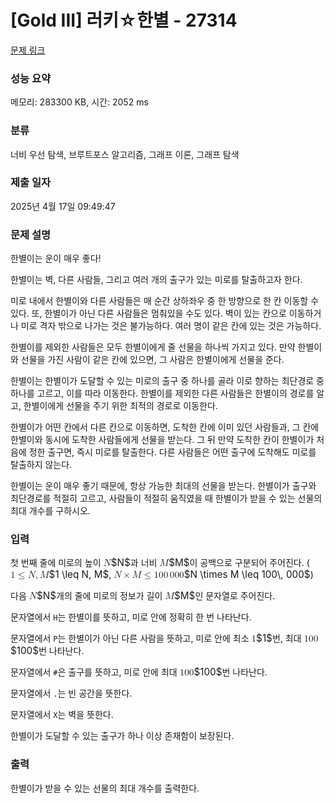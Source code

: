 # [Gold III] 러키☆한별 - 27314 

[문제 링크](https://www.acmicpc.net/problem/27314) 

### 성능 요약

메모리: 283300 KB, 시간: 2052 ms

### 분류

너비 우선 탐색, 브루트포스 알고리즘, 그래프 이론, 그래프 탐색

### 제출 일자

2025년 4월 17일 09:49:47

### 문제 설명

<p>한별이는 운이 매우 좋다!</p>

<p>한별이는 벽, 다른 사람들, 그리고 여러 개의 출구가 있는 미로를 탈출하고자 한다.</p>

<p>미로 내에서 한별이와 다른 사람들은 매 순간 상하좌우 중 한 방향으로 한 칸 이동할 수 있다. 또, 한별이가 아닌 다른 사람들은 멈춰있을 수도 있다. 벽이 있는 칸으로 이동하거나 미로 격자 밖으로 나가는 것은 불가능하다. 여러 명이 같은 칸에 있는 것은 가능하다.</p>

<p>한별이를 제외한 사람들은 모두 한별이에게 줄 선물을 하나씩 가지고 있다. 만약 한별이와 선물을 가진 사람이 같은 칸에 있으면, 그 사람은 한별이에게 선물을 준다.</p>

<p>한별이는 한별이가 도달할 수 있는 미로의 출구 중 하나를 골라 이로 향하는 최단경로 중 하나를 고르고, 이를 따라 이동한다. 한별이를 제외한 다른 사람들은 한별이의 경로를 알고, 한별이에게 선물을 주기 위한 최적의 경로로 이동한다.</p>

<p>한별이가 어떤 칸에서 다른 칸으로 이동하면, 도착한 칸에 이미 있던 사람들과, 그 칸에 한별이와 동시에 도착한 사람들에게 선물을 받는다. 그 뒤 만약 도착한 칸이 한별이가 처음에 정한 출구면, 즉시 미로를 탈출한다. 다른 사람들은 어떤 출구에 도착해도 미로를 탈출하지 않는다.</p>

<p>한별이는 운이 매우 좋기 때문에, 항상 가능한 최대의 선물을 받는다. 한별이가 출구와 최단경로를 적절히 고르고, 사람들이 적절히 움직였을 때 한별이가 받을 수 있는 선물의 최대 개수를 구하시오.</p>

### 입력 

 <p>첫 번째 줄에 미로의 높이 <mjx-container class="MathJax" jax="CHTML" style="font-size: 109%; position: relative;"><mjx-math class="MJX-TEX" aria-hidden="true"><mjx-mi class="mjx-i"><mjx-c class="mjx-c1D441 TEX-I"></mjx-c></mjx-mi></mjx-math><mjx-assistive-mml unselectable="on" display="inline"><math xmlns="http://www.w3.org/1998/Math/MathML"><mi>N</mi></math></mjx-assistive-mml><span aria-hidden="true" class="no-mathjax mjx-copytext">$N$</span></mjx-container>과 너비 <mjx-container class="MathJax" jax="CHTML" style="font-size: 109%; position: relative;"><mjx-math class="MJX-TEX" aria-hidden="true"><mjx-mi class="mjx-i"><mjx-c class="mjx-c1D440 TEX-I"></mjx-c></mjx-mi></mjx-math><mjx-assistive-mml unselectable="on" display="inline"><math xmlns="http://www.w3.org/1998/Math/MathML"><mi>M</mi></math></mjx-assistive-mml><span aria-hidden="true" class="no-mathjax mjx-copytext">$M$</span></mjx-container>이 공백으로 구분되어 주어진다. (<mjx-container class="MathJax" jax="CHTML" style="font-size: 109%; position: relative;"><mjx-math class="MJX-TEX" aria-hidden="true"><mjx-mn class="mjx-n"><mjx-c class="mjx-c31"></mjx-c></mjx-mn><mjx-mo class="mjx-n" space="4"><mjx-c class="mjx-c2264"></mjx-c></mjx-mo><mjx-mi class="mjx-i" space="4"><mjx-c class="mjx-c1D441 TEX-I"></mjx-c></mjx-mi><mjx-mo class="mjx-n"><mjx-c class="mjx-c2C"></mjx-c></mjx-mo><mjx-mi class="mjx-i" space="2"><mjx-c class="mjx-c1D440 TEX-I"></mjx-c></mjx-mi></mjx-math><mjx-assistive-mml unselectable="on" display="inline"><math xmlns="http://www.w3.org/1998/Math/MathML"><mn>1</mn><mo>≤</mo><mi>N</mi><mo>,</mo><mi>M</mi></math></mjx-assistive-mml><span aria-hidden="true" class="no-mathjax mjx-copytext">$1 \leq N, M$</span></mjx-container>, <mjx-container class="MathJax" jax="CHTML" style="font-size: 109%; position: relative;"><mjx-math class="MJX-TEX" aria-hidden="true"><mjx-mi class="mjx-i"><mjx-c class="mjx-c1D441 TEX-I"></mjx-c></mjx-mi><mjx-mo class="mjx-n" space="3"><mjx-c class="mjx-cD7"></mjx-c></mjx-mo><mjx-mi class="mjx-i" space="3"><mjx-c class="mjx-c1D440 TEX-I"></mjx-c></mjx-mi><mjx-mo class="mjx-n" space="4"><mjx-c class="mjx-c2264"></mjx-c></mjx-mo><mjx-mn class="mjx-n" space="4"><mjx-c class="mjx-c31"></mjx-c><mjx-c class="mjx-c30"></mjx-c><mjx-c class="mjx-c30"></mjx-c></mjx-mn><mjx-mstyle><mjx-mspace style="width: 0.167em;"></mjx-mspace></mjx-mstyle><mjx-mn class="mjx-n"><mjx-c class="mjx-c30"></mjx-c><mjx-c class="mjx-c30"></mjx-c><mjx-c class="mjx-c30"></mjx-c></mjx-mn></mjx-math><mjx-assistive-mml unselectable="on" display="inline"><math xmlns="http://www.w3.org/1998/Math/MathML"><mi>N</mi><mo>×</mo><mi>M</mi><mo>≤</mo><mn>100</mn><mstyle scriptlevel="0"><mspace width="0.167em"></mspace></mstyle><mn>000</mn></math></mjx-assistive-mml><span aria-hidden="true" class="no-mathjax mjx-copytext">$N \times M \leq 100\, 000$</span></mjx-container>)</p>

<p>다음 <mjx-container class="MathJax" jax="CHTML" style="font-size: 109%; position: relative;"><mjx-math class="MJX-TEX" aria-hidden="true"><mjx-mi class="mjx-i"><mjx-c class="mjx-c1D441 TEX-I"></mjx-c></mjx-mi></mjx-math><mjx-assistive-mml unselectable="on" display="inline"><math xmlns="http://www.w3.org/1998/Math/MathML"><mi>N</mi></math></mjx-assistive-mml><span aria-hidden="true" class="no-mathjax mjx-copytext">$N$</span></mjx-container>개의 줄에 미로의 정보가 길이 <mjx-container class="MathJax" jax="CHTML" style="font-size: 109%; position: relative;"><mjx-math class="MJX-TEX" aria-hidden="true"><mjx-mi class="mjx-i"><mjx-c class="mjx-c1D440 TEX-I"></mjx-c></mjx-mi></mjx-math><mjx-assistive-mml unselectable="on" display="inline"><math xmlns="http://www.w3.org/1998/Math/MathML"><mi>M</mi></math></mjx-assistive-mml><span aria-hidden="true" class="no-mathjax mjx-copytext">$M$</span></mjx-container>인 문자열로 주어진다.</p>

<p>문자열에서 <code>H</code>는 한별이를 뜻하고, 미로 안에 정확히 한 번 나타난다.</p>

<p>문자열에서 <code>P</code>는 한별이가 아닌 다른 사람을 뜻하고, 미로 안에 최소 <mjx-container class="MathJax" jax="CHTML" style="font-size: 109%; position: relative;"><mjx-math class="MJX-TEX" aria-hidden="true"><mjx-mn class="mjx-n"><mjx-c class="mjx-c31"></mjx-c></mjx-mn></mjx-math><mjx-assistive-mml unselectable="on" display="inline"><math xmlns="http://www.w3.org/1998/Math/MathML"><mn>1</mn></math></mjx-assistive-mml><span aria-hidden="true" class="no-mathjax mjx-copytext">$1$</span></mjx-container>번, 최대 <mjx-container class="MathJax" jax="CHTML" style="font-size: 109%; position: relative;"><mjx-math class="MJX-TEX" aria-hidden="true"><mjx-mn class="mjx-n"><mjx-c class="mjx-c31"></mjx-c><mjx-c class="mjx-c30"></mjx-c><mjx-c class="mjx-c30"></mjx-c></mjx-mn></mjx-math><mjx-assistive-mml unselectable="on" display="inline"><math xmlns="http://www.w3.org/1998/Math/MathML"><mn>100</mn></math></mjx-assistive-mml><span aria-hidden="true" class="no-mathjax mjx-copytext">$100$</span></mjx-container>번 나타난다.</p>

<p>문자열에서 <code>#</code>은 출구를 뜻하고, 미로 안에 최대 <mjx-container class="MathJax" jax="CHTML" style="font-size: 109%; position: relative;"><mjx-math class="MJX-TEX" aria-hidden="true"><mjx-mn class="mjx-n"><mjx-c class="mjx-c31"></mjx-c><mjx-c class="mjx-c30"></mjx-c><mjx-c class="mjx-c30"></mjx-c></mjx-mn></mjx-math><mjx-assistive-mml unselectable="on" display="inline"><math xmlns="http://www.w3.org/1998/Math/MathML"><mn>100</mn></math></mjx-assistive-mml><span aria-hidden="true" class="no-mathjax mjx-copytext">$100$</span></mjx-container>번 나타난다.</p>

<p>문자열에서 <code>.</code>는 빈 공간을 뜻한다.</p>

<p>문자열에서 <code>X</code>는 벽을 뜻한다.</p>

<p>한별이가 도달할 수 있는 출구가 하나 이상 존재함이 보장된다.</p>

### 출력 

 <p>한별이가 받을 수 있는 선물의 최대 개수를 출력한다.</p>

